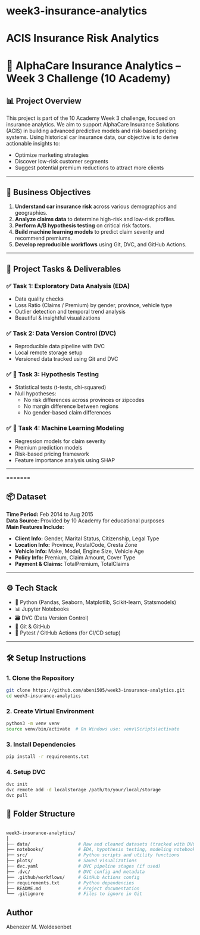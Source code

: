 
# week3-insurance-analytics

# ACIS Insurance Risk Analytics

# 🚗 AlphaCare Insurance Analytics – Week 3 Challenge (10 Academy)

## 📊 Project Overview

This project is part of the 10 Academy Week 3 challenge, focused on insurance analytics. We aim to support AlphaCare Insurance Solutions (ACIS) in building advanced predictive models and risk-based pricing systems. Using historical car insurance data, our objective is to derive actionable insights to:

- Optimize marketing strategies
- Discover low-risk customer segments
- Suggest potential premium reductions to attract more clients

---

## 🎯 Business Objectives

1. **Understand car insurance risk** across various demographics and geographies.
2. **Analyze claims data** to determine high-risk and low-risk profiles.
3. **Perform A/B hypothesis testing** on critical risk factors.
4. **Build machine learning models** to predict claim severity and recommend premiums.
5. **Develop reproducible workflows** using Git, DVC, and GitHub Actions.

---

## 📁 Project Tasks & Deliverables

### ✅ Task 1: Exploratory Data Analysis (EDA)
- Data quality checks
- Loss Ratio (Claims / Premium) by gender, province, vehicle type
- Outlier detection and temporal trend analysis
- Beautiful & insightful visualizations

### ✅ Task 2: Data Version Control (DVC)
- Reproducible data pipeline with DVC
- Local remote storage setup
- Versioned data tracked using Git and DVC


### ✅  🔬 Task 3: Hypothesis Testing
- Statistical tests (t-tests, chi-squared)
- Null hypotheses:
  - No risk differences across provinces or zipcodes
  - No margin difference between regions
  - No gender-based claim differences

### ✅  🤖 Task 4: Machine Learning Modeling
- Regression models for claim severity
- Premium prediction models
- Risk-based pricing framework
- Feature importance analysis using SHAP

---
=======


## 📦 Dataset

**Time Period:** Feb 2014 to Aug 2015  
**Data Source:** Provided by 10 Academy for educational purposes  
**Main Features Include:**

- **Client Info:** Gender, Marital Status, Citizenship, Legal Type
- **Location Info:** Province, PostalCode, Cresta Zone
- **Vehicle Info:** Make, Model, Engine Size, Vehicle Age
- **Policy Info:** Premium, Claim Amount, Cover Type
- **Payment & Claims:** TotalPremium, TotalClaims

---

## ⚙️ Tech Stack

- 🐍 Python (Pandas, Seaborn, Matplotlib, Scikit-learn, Statsmodels)
- 📊 Jupyter Notebooks
- 🗃️ DVC (Data Version Control)
- 🔁 Git & GitHub
- 🧪 Pytest / GitHub Actions (for CI/CD setup)

---

## 🛠️ Setup Instructions

### 1. Clone the Repository

```bash
git clone https://github.com/abeni505/week3-insurance-analytics.git
cd week3-insurance-analytics
```

### 2. Create Virtual Environment

```bash
python3 -m venv venv
source venv/bin/activate  # On Windows use: venv\Scripts\activate
```

### 3. Install Dependencies

```bash
pip install -r requirements.txt
```

### 4. Setup DVC

```bash
dvc init
dvc remote add -d localstorage /path/to/your/local/storage
dvc pull
```



## 📂 Folder Structure

```bash

week3-insurance-analytics/
│
├── data/                  # Raw and cleaned datasets (tracked with DVC)
├── notebooks/             # EDA, hypothesis testing, modeling notebooks
├── src/                   # Python scripts and utility functions
├── plots/                 # Saved visualizations
├── dvc.yaml               # DVC pipeline stages (if used)
├── .dvc/                  # DVC config and metadata
├── .github/workflows/     # GitHub Actions config
├── requirements.txt       # Python dependencies
├── README.md              # Project documentation
└── .gitignore             # Files to ignore in Git
```



## Author
Abenezer M. Woldesenbet


